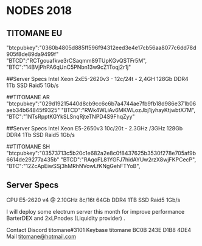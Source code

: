 # NODES 2018


## TITOMANE EU
"btcpubkey":"0360b4805d885ff596f94312eed3e4e17cb56aa8077c6dd78d905f8de89da9499f"
"BTCD":"RCTgouafkve3rCSaqmm89TUpKGvQSTFr5M",
"BTC":"14BVjPhPA6qUnC5PNbn13w9cZ1Toqj2r1j"

##Server Specs
Intel  Xeon 2xE5-2620v3 - 12c/24t - 2,4GH 
128Gb DDR4
1Tb SSD Raid5
1Gb/s

##TITOMANE AR
"btcpubkey":"029d19215440d8cb9cc6c6b7a4744ae7fb9fb18d986e371b06aeb34b64845f9325"
"BTCD":"RWk4WLiAv6MKWLozJbj1jyhayKtjwbtX7M",
"BTC":"1NTsRpptKGYkSLSnqRjteTNPD4S9FhqZyy"

##Server Specs
Intel  Xeon E5-2650v3 10c/20t - 2.3GHz /3GHz 
128Gb DDR4
1Tb SSD Raid5
1Gb/s

##TITOMANE SH
"btcpubkey":"03573713c5b20c1e682a2e8c0f8437625b3530f278e705af9b6614de29277a435b"
"BTCD":"RAqoFL81YGFJ7hidAYUw2rzX8wjFKPCecP",
"BTC":"12ZcApEiwSSj3hMRhNVowLfKNgGehFTYoB",

 ## Server Specs
CPU E5-2620 v4 @ 2.10GHz 8c/16t
64Gb DDR4
1TB SSD Raid5
1Gb/s

I will deploy some electrum server this month for improve performance BarterDEX and 2xLPnodes (Liquidity provider) .

Contact
Discord titomane#3101
Keybase titomane BC0B 243E D1B8 4DE4
Mail    titomane@hotmail.com
